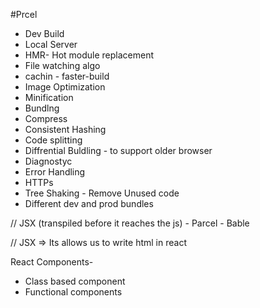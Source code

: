 
#Prcel

- Dev Build
- Local Server
- HMR- Hot module replacement
- File watching algo 
- cachin - faster-build
- Image Optimization
- Minification
- Bundlng
- Compress
- Consistent Hashing
- Code splitting
- Diffrential Buldling - to support older browser
- Diagnostyc
- Error Handling
- HTTPs
- Tree Shaking - Remove Unused code
- Different dev and prod bundles

// JSX (transpiled before it reaches the js) - Parcel - Bable

// JSX => Its allows us to write html in react

React Components- 
* Class based component 
* Functional components


